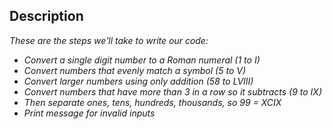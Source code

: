 ## Description
_These are the steps we'll take to write our code:_

* _Convert a single digit number to a Roman numeral (1 to I)_
* _Convert numbers that evenly match a symbol (5 to V)_
* _Convert larger numbers using only addition (58 to LVIII)_
* _Convert numbers that have more than 3 in a row so it subtracts (9 to IX)_
* _Then separate ones, tens, hundreds, thousands, so 99 = XCIX_
* _Print message for invalid inputs_
